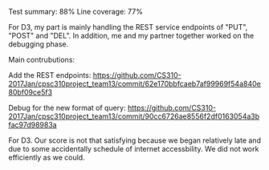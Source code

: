 Test summary: 88%
Line coverage: 77%

For D3, my part is mainly handling the REST service endpoints of "PUT", "POST" and "DEL". In addition, me and my partner together worked on the debugging phase.

Main contrubutions:

Add the REST endpoints:
https://github.com/CS310-2017Jan/cpsc310project_team13/commit/62e170bbfcaeb7af99969f54a840e80bf09ce5f3

Debug for the new format of query:
https://github.com/CS310-2017Jan/cpsc310project_team13/commit/90cc6726ae8556f2df0163054a3bfac97d98983a

For D3. Our score is not that satisfying because we began relatively late and due to some accidentally schedule of internet accessbility. We did not work efficiently as we could. 
